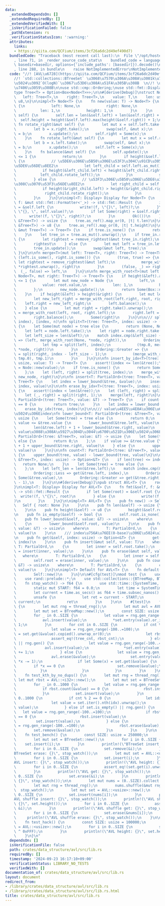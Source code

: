 ```yaml
---
data:
  _extendedDependsOn: []
  _extendedRequiredBy: []
  _extendedVerifiedWith: []
  _isVerificationFailed: false
  _pathExtension: rs
  _verificationStatusIcon: ':warning:'
  attributes:
    links:
    - https://qiita.com/QCFium/items/3cf26a6dc2d49ef490d7)
  bundledCode: "Traceback (most recent call last):\n  File \"/opt/hostedtoolcache/Python/3.10.15/x64/lib/python3.10/site-packages/onlinejudge_verify/documentation/build.py\"\
    , line 71, in _render_source_code_stat\n    bundled_code = language.bundle(stat.path,\
    \ basedir=basedir, options={'include_paths': [basedir]}).decode()\n  File \"/opt/hostedtoolcache/Python/3.10.15/x64/lib/python3.10/site-packages/onlinejudge_verify/languages/rust.py\"\
    , line 288, in bundle\n    raise NotImplementedError\nNotImplementedError\n"
  code: "//! [AVL\u6728](https://qiita.com/QCFium/items/3cf26a6dc2d49ef490d7)  \n\
    //! `std::collections::BTreeSet` \u3068\u7570\u306A\u308A\u3001k\u756A\u76EE\u306E\
    \u5024\u3092`O(logN)`\u3067\u53D6\u308A\u51FA\u305B\u308B  \n//! \u5217\u3092\u7BA1\
    \u7406\u3059\u308B\n\nuse std::cmp::Ordering;\nuse std::fmt::Display;\nuse std::mem::swap;\n\
    type Tree<T> = Option<Box<Node<T>>>;\n\n#[derive(Debug)]\nstruct Node<T> {\n \
    \   left: Tree<T>,\n    right: Tree<T>,\n    value: T,\n    len: usize,\n    height:\
    \ u8,\n}\n\nimpl<T> Node<T> {\n    fn new(value: T) -> Node<T> {\n        Self\
    \ {\n            left: None,\n            right: None,\n            value,\n \
    \           len: 1,\n            height: 1,\n        }\n    }\n    fn update(&mut\
    \ self) {\n        self.len = len(&self.left) + len(&self.right) + 1;\n      \
    \  self.height = height(&self.left).max(height(&self.right)) + 1;\n    }\n   \
    \ fn rotate_right(&mut self) {\n        let mut x = self.left.take().unwrap();\n\
    \        let b = x.right.take();\n        swap(self, &mut x);\n        x.left\
    \ = b;\n        x.update();\n        self.right = Some(x);\n        self.update();\n\
    \    }\n    fn rotate_left(&mut self) {\n        let mut x = self.right.take().unwrap();\n\
    \        let b = x.left.take();\n        swap(self, &mut x);\n        x.right\
    \ = b;\n        x.update();\n        self.left = Some(x);\n        self.update();\n\
    \    }\n    fn balance(&mut self) {\n        self.update();\n        if height(&self.left).abs_diff(height(&self.right))\
    \ <= 1 {\n            return;\n        }\n        if height(&self.left) > height(&self.right)\
    \ {\n            // \u5DE6\u306E\u5B50\u306E\u53F3\u304C\u91CD\u3051\u308C\u3070\
    \u5DE6\u56DE\u8EE2\n            let left_child = self.left.as_mut().unwrap();\n\
    \            if height(&left_child.left) < height(&left_child.right) {\n     \
    \           left_child.rotate_left();\n            }\n            self.rotate_right();\n\
    \        } else {\n            // \u53F3\u306E\u5B50\u306E\u5DE6\u304C\u91CD\u3051\
    \u308C\u3070\u53F3\u56DE\u8EE2\n            let right_child = self.right.as_mut().unwrap();\n\
    \            if height(&right_child.left) > height(&right_child.right) {\n   \
    \             right_child.rotate_right();\n            }\n            self.rotate_left();\n\
    \        }\n    }\n}\n\nimpl<T: Display> Display for Node<T> {\n    fn fmt(&self,\
    \ f: &mut std::fmt::Formatter<'_>) -> std::fmt::Result {\n        if let Some(left)\
    \ = &self.left {\n            write!(f, \"{}\", left)?;\n        }\n        write!(f,\
    \ \"{}, \", self.value)?;\n        if let Some(right) = &self.right {\n      \
    \      write!(f, \"{}\", right)?;\n        }\n        Ok(())\n    }\n}\n\nfn len<T>(tree:\
    \ &Tree<T>) -> usize {\n    tree.as_ref().map_or(0, |t| t.len)\n}\n\nfn height<T>(tree:\
    \ &Tree<T>) -> u8 {\n    tree.as_ref().map_or(0, |t| t.height)\n}\n\nfn remove_rightest<T>(tree:\
    \ &mut Tree<T>) -> Tree<T> {\n    if tree.is_none() {\n        return None;\n\
    \    }\n    let tree_in = tree.as_mut().unwrap();\n    if tree_in.right.is_some()\
    \ {\n        let rightest = remove_rightest(&mut tree_in.right);\n        tree_in.balance();\n\
    \        rightest\n    } else {\n        let mut left = tree_in.left.take();\n\
    \        tree_in.update();\n        swap(&mut left, tree);\n        left\n   \
    \ }\n}\n\nfn merge<T>(mut left: Tree<T>, right: Tree<T>) -> Tree<T> {\n    match\
    \ (left.is_some(), right.is_some()) {\n        (true, true) => {\n           \
    \ let rightest = remove_rightest(&mut left);\n            merge_with_root(left,\
    \ *rightest.unwrap(), right)\n        }\n        (false, _) => right,\n      \
    \  (_, false) => left,\n    }\n}\n\nfn merge_with_root<T>(mut left: Tree<T>, root:\
    \ Node<T>, mut right: Tree<T>) -> Tree<T> {\n    if height(&left).abs_diff(height(&right))\
    \ <= 1 {\n        let mut new_node = Node {\n            left,\n            right,\n\
    \            value: root.value,\n            len: 1,\n            height: 1,\n\
    \        };\n        new_node.update();\n        return Some(Box::new(new_node));\n\
    \    }\n    if height(&left) > height(&right) {\n        let mut left = left.take().unwrap();\n\
    \        let new_left_right = merge_with_root(left.right, root, right);\n    \
    \    left.right = new_left_right;\n        left.balance();\n        Some(left)\n\
    \    } else {\n        let mut right = right.take().unwrap();\n        let new_right_left\
    \ = merge_with_root(left, root, right.left);\n        right.left = new_right_left;\n\
    \        right.balance();\n        Some(right)\n    }\n}\n\n/// split into [0,\
    \ index), [index, n)\nfn split<T>(tree: Tree<T>, index: usize) -> (Tree<T>, Tree<T>)\
    \ {\n    let Some(mut node) = tree else {\n        return (None, None);\n    };\n\
    \    let left = node.left.take();\n    let right = node.right.take();\n    node.update();\n\
    \    let left_size = len(&left);\n    match index.cmp(&left_size) {\n        Ordering::Equal\
    \ => (left, merge_with_root(None, *node, right)),\n        Ordering::Less => {\n\
    \            let tmp = split(left, index);\n            (tmp.0, merge_with_root(tmp.1,\
    \ *node, right))\n        }\n        Ordering::Greater => {\n            let tmp\
    \ = split(right, index - left_size - 1);\n            (merge_with_root(left, *node,\
    \ tmp.0), tmp.1)\n        }\n    }\n}\n\nfn insert_by_idx<T>(tree: Tree<T>, index:\
    \ usize, value: T) -> Tree<T> {\n    assert!(index <= len(&tree));\n    let new_node\
    \ = Node::new(value);\n    if tree.is_none() {\n        return Some(Box::new(new_node));\n\
    \    };\n    let (left, right) = split(tree, index);\n    merge_with_root(left,\
    \ new_node, right)\n}\n\nfn insert<T: PartialOrd>(tree: Tree<T>, value: T) ->\
    \ Tree<T> {\n    let index = lower_bound(&tree, &value);\n    insert_by_idx(tree,\
    \ index, value)\n}\n\nfn erase_by_idx<T>(tree: Tree<T>, index: usize) -> Tree<T>\
    \ {\n    assert!(index < len(&tree));\n    let (left, right) = split(tree, index);\n\
    \    let (_, right) = split(right, 1);\n    merge(left, right)\n}\n\nfn erase<T:\
    \ PartialOrd>(tree: Tree<T>, value: &T) -> Tree<T> {\n    if count(&tree, value)\
    \ == 0 {\n        return tree;\n    }\n    let index = lower_bound(&tree, value);\n\
    \    erase_by_idx(tree, index)\n}\n\n/// value\u4EE5\u4E0A\u306E\u6700\u521D\u306E\
    \u5024\u306Eindex\nfn lower_bound<T: PartialOrd>(tree: &Tree<T>, value: &T) ->\
    \ usize {\n    let Some(tree) = tree else {\n        return 0;\n    };\n    if\
    \ value <= &tree.value {\n        lower_bound(&tree.left, value)\n    } else {\n\
    \        len(&tree.left) + 1 + lower_bound(&tree.right, value)\n    }\n}\n\n///\
    \ value\u3088\u308A\u5927\u304D\u3044\u6700\u521D\u306E\u5024\u306Eindex\nfn upper_bound<T:\
    \ PartialOrd>(tree: &Tree<T>, value: &T) -> usize {\n    let Some(tree) = tree\
    \ else {\n        return 0;\n    };\n    if value >= &tree.value {\n        len(&tree.left)\
    \ + 1 + upper_bound(&tree.right, value)\n    } else {\n        upper_bound(&tree.left,\
    \ value)\n    }\n}\n\nfn count<T: PartialOrd>(tree: &Tree<T>, value: &T) -> usize\
    \ {\n    upper_bound(tree, value) - lower_bound(tree, value)\n}\n\nfn get<T>(tree:\
    \ &Tree<T>, index: usize) -> Option<&T> {\n    if len(tree) <= index {\n     \
    \   return None;\n    }\n    let Some(tree) = tree else {\n        return None;\n\
    \    };\n    let left_len = len(&tree.left);\n    match index.cmp(&left_len) {\n\
    \        Ordering::Less => get(&tree.left, index),\n        Ordering::Equal =>\
    \ Some(&tree.value),\n        Ordering::Greater => get(&tree.right, index - left_len\
    \ - 1),\n    }\n}\n\n#[derive(Debug)]\npub struct AVL<T> {\n    root: Tree<T>,\n\
    }\n\nimpl<T: Display> Display for AVL<T> {\n    fn fmt(&self, f: &mut std::fmt::Formatter<'_>)\
    \ -> std::fmt::Result {\n        if let Some(root) = &self.root {\n          \
    \  write!(f, \"{}\", root)\n        } else {\n            write!(f, \"Empty\"\
    )\n        }\n    }\n}\n\nimpl<T> AVL<T> {\n    pub fn new() -> Self {\n     \
    \   Self { root: None }\n    }\n\n    pub fn len(&self) -> usize {\n        len(&self.root)\n\
    \    }\n\n    pub fn height(&self) -> u8 {\n        height(&self.root)\n    }\n\
    \n    pub fn is_empty(&self) -> bool {\n        self.root.is_none()\n    }\n\n\
    \    pub fn lower_bound(&self, value: &T) -> usize\n    where\n        T: PartialOrd,\n\
    \    {\n        lower_bound(&self.root, value)\n    }\n\n    pub fn upper_bound(&self,\
    \ value: &T) -> usize\n    where\n        T: PartialOrd,\n    {\n        upper_bound(&self.root,\
    \ value)\n    }\n\n    /// index\u756A\u76EE(0-base)\u306E\u5024\u3092\u53D6\u5F97\
    \n    pub fn get(&self, index: usize) -> Option<&T> {\n        get(&self.root,\
    \ index)\n    }\n\n    pub fn insert(&mut self, value: T)\n    where\n       \
    \ T: PartialOrd,\n    {\n        let inner = self.root.take();\n        self.root\
    \ = insert(inner, value);\n    }\n\n    pub fn erase(&mut self, value: &T)\n \
    \   where\n        T: PartialOrd,\n    {\n        let inner = self.root.take();\n\
    \        self.root = erase(inner, value);\n    }\n\n    pub fn count(&self, value:\
    \ &T) -> usize\n    where\n        T: PartialOrd,\n    {\n        count(&self.root,\
    \ value)\n    }\n}\n\nimpl<T> Default for AVL<T> {\n    fn default() -> Self {\n\
    \        Self::new()\n    }\n}\n\n#[cfg(test)]\nmod test {\n    use super::*;\n\
    \    use rand::prelude::*;\n    use std::collections::{BTreeMap, BTreeSet};\n\n\
    \    fn stop_watch() -> f64 {\n        use std::time::{SystemTime, UNIX_EPOCH};\n\
    \        static mut START: f64 = 0.0;\n        let time = SystemTime::now().duration_since(UNIX_EPOCH).unwrap();\n\
    \        let current = time.as_secs() as f64 + time.subsec_nanos() as f64 * 1e-9;\n\
    \        unsafe {\n            let ret = current - START;\n            START =\
    \ current;\n            ret\n        }\n    }\n\n    #[test]\n    fn test_cnt()\
    \ {\n        let mut rng = thread_rng();\n        let mut avl = AVL::<i32>::new();\n\
    \        let mut set = BTreeMap::new();\n        const SIZE: usize = 100000;\n\
    \        for _ in 0..SIZE {\n            let value = rng.gen_range(-100..=100);\n\
    \            avl.insert(value);\n            *set.entry(value).or_insert(0) +=\
    \ 1;\n        }\n        for cnt in 0..SIZE {\n            if cnt % 2 == 0 {\n\
    \                let value = rng.gen_range(-100..=100);\n                let tree_cnt\
    \ = set.get(&value).copied().unwrap_or(0);\n                let rbst_cnt = avl.count(&value);\n\
    \                assert_eq!(tree_cnt, rbst_cnt);\n            } else if set.is_empty()\
    \ || rng.gen() {\n                let value = rng.gen_range(-100..=100);\n   \
    \             avl.insert(value);\n                *set.entry(value).or_insert(0)\
    \ += 1;\n            } else {\n                let value = rng.gen_range(-100..=100);\n\
    \                avl.erase(&value);\n                set.entry(value).and_modify(|x|\
    \ *x -= 1);\n                if let Some(x) = set.get(&value) {\n            \
    \        if *x == 0 {\n                        set.remove(&value);\n         \
    \           }\n                }\n            }\n        }\n    }\n\n    #[test]\n\
    \    fn test_kth_by_no_dups() {\n        let mut rng = thread_rng();\n       \
    \ let mut rbst = AVL::<i32>::new();\n        let mut set = BTreeSet::new();\n\
    \        for _ in 0..1000 {\n            let value = rng.gen_range(-100..=100);\n\
    \            if rbst.count(&value) == 0 {\n                rbst.insert(value);\n\
    \            }\n            set.insert(value);\n        }\n        for cnt in\
    \ 0..1000 {\n            if cnt % 2 == 0 {\n                let idx = rng.gen_range(0..set.len());\n\
    \                let value = set.iter().nth(idx).unwrap();\n                assert_eq!(rbst.get(idx).unwrap(),\
    \ value);\n            } else if set.is_empty() || rng.gen() {\n             \
    \   let value = rng.gen_range(-100..=100);\n                if rbst.count(&value)\
    \ == 0 {\n                    rbst.insert(value);\n                }\n       \
    \         set.insert(value);\n            } else {\n                let value\
    \ = rng.gen_range(-100..=100);\n                rbst.erase(&value);\n        \
    \        set.remove(&value);\n            }\n        }\n    }\n\n    #[test]\n\
    \    fn test_bench() {\n        const SIZE: usize = 250000;\n        stop_watch();\n\
    \        let mut set = BTreeSet::new();\n        for i in 0..SIZE {\n        \
    \    set.insert(i);\n        }\n        println!(\"BTreeSet insert: {}\", stop_watch());\n\
    \        for i in 0..SIZE {\n            set.remove(&i);\n        }\n        println!(\"\
    BTreeSet erase: {}\", stop_watch());\n        let mut set = AVL::<usize>::new();\n\
    \        for i in 0..SIZE {\n            set.insert(i);\n        }\n        println!(\"\
    AVL insert: {}\", stop_watch());\n        println!(\"AVL height: {}\", set.height());\n\
    \        for i in 0..SIZE {\n            assert_eq!(set.get(i).unwrap(), &i);\n\
    \        }\n        println!(\"AVL get: {}\", stop_watch());\n        for i in\
    \ 0..SIZE {\n            set.erase(&i);\n        }\n        println!(\"AVL erase:\
    \ {}\", stop_watch());\n\n        let mut nums = (0..SIZE).collect::<Vec<_>>();\n\
    \        let mut rng = thread_rng();\n        nums.shuffle(&mut rng);\n      \
    \  stop_watch();\n        let mut set = AVL::<usize>::new();\n        for i in\
    \ 0..SIZE {\n            set.insert(nums[i]);\n        }\n        println!(\"\
    AVL shuffle insert: {}\", stop_watch());\n        println!(\"AVL shuffle height:\
    \ {}\", set.height());\n        for i in 0..SIZE {\n            assert_eq!(set.get(i).unwrap(),\
    \ &i);\n        }\n        println!(\"AVL shuffle get: {}\", stop_watch());\n\
    \        for i in 0..SIZE {\n            set.erase(&nums[i]);\n        }\n   \
    \     println!(\"AVL shuffle erase: {}\", stop_watch());\n    }\n\n    #[test]\n\
    \    fn test_hack() {\n        const SIZE: usize = 100000;\n        let mut set\
    \ = AVL::<usize>::new();\n        for i in 0..SIZE {\n            set.insert(i\
    \ ^ 0xFFF);\n        }\n        println!(\"AVL height: {}\", set.height());\n\
    \    }\n}\n"
  dependsOn: []
  isVerificationFile: false
  path: crates/data_structure/avl/src/lib.rs
  requiredBy: []
  timestamp: '2024-09-23 16:17:10+09:00'
  verificationStatus: LIBRARY_NO_TESTS
  verifiedWith: []
documentation_of: crates/data_structure/avl/src/lib.rs
layout: document
redirect_from:
- /library/crates/data_structure/avl/src/lib.rs
- /library/crates/data_structure/avl/src/lib.rs.html
title: crates/data_structure/avl/src/lib.rs
---
```

